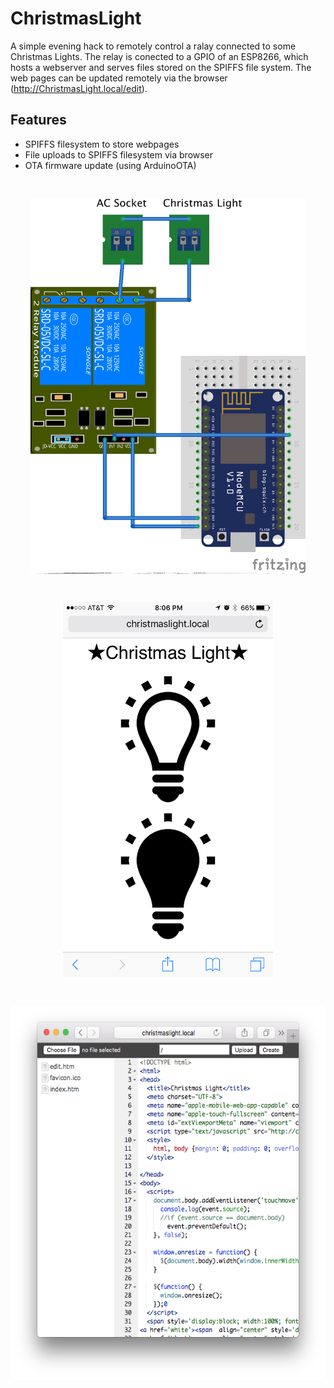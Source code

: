 # ChristmasLight

A simple evening hack to remotely control a ralay connected to some Christmas Lights. The relay is conected to a GPIO of an ESP8266, which hosts a webserver and serves files stored on the SPIFFS file system. The web pages can be updated remotely via the browser (http://ChristmasLight.local/edit).

## Features

 - SPIFFS filesystem to store webpages
 - File uploads to SPIFFS filesystem via browser
 - OTA firmware update (using ArduinoOTA)

</br>
<p align="center">
<img src="/images/circuit_bb.png" align="middle"alt="Circuit" height="600">
</p>
</br>
<p align="center">
<img src="/images/screenshot.png" align="middle" alt="webpage" height="600">
</p>
</br>
<p align="center">
<img src="/images/edit.png" align="middle" alt="File uploads" height="600">
</p>
